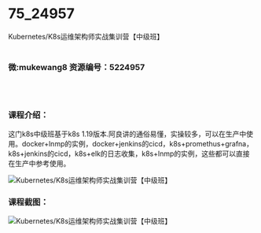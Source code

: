 # 75_24957
Kubernetes/K8s运维架构师实战集训营【中级班】
<br/></br>
<h3>微:mukewang8 资源编号：5224957</h3>
<br/></br>
<h3>课程介绍：</h3>
<p>这门k8s中级班基于k8s 1.19版本.阿良讲的通俗易懂，实操较多，可以在生产中使用。docker+lnmp的实例，docker+jenkins的cicd，k8s+promethus+grafna，k8s+jenkins的cicd，k8s+elk的日志收集，k8s+lnmp的实例，这些都可以直接在生产中参考使用。</p>
<p><img src="https://www.ko996.com/wp-content/uploads/img/2022/06/1-110-300x193.png" alt="Kubernetes/K8s运维架构师实战集训营【中级班】"></p>
<div class="info-desc">
<h3>课程截图：</h3>
<p><img src="https://www.ko996.com/wp-content/uploads/img/2022/06/2-102.png" alt="Kubernetes/K8s运维架构师实战集训营【中级班】"></p>


			
</div>
